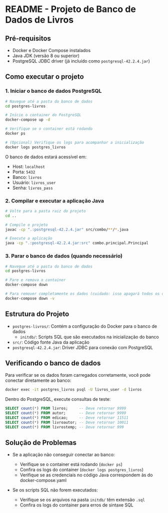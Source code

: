 # README - Projeto de Banco de Dados de Livros

## Pré-requisitos

- Docker e Docker Compose instalados
- Java JDK (versão 8 ou superior)
- PostgreSQL JDBC driver (já incluído como `postgresql-42.2.4.jar`)

## Como executar o projeto

### 1. Iniciar o banco de dados PostgreSQL

```bash
# Navegue até a pasta do banco de dados
cd postgres-livros

# Inicie o container do PostgreSQL
docker-compose up -d

# Verifique se o container está rodando
docker ps

# (Opcional) Verifique os logs para acompanhar a inicialização
docker logs postgres_livros
```

O banco de dados estará acessível em:

- Host: `localhost`
- Porta: `5432`
- Banco: `livros`
- Usuário: `livros_user`
- Senha: `livros_pass`

### 2. Compilar e executar a aplicação Java

```bash
# Volte para a pasta raiz do projeto
cd ..

# Compile o projeto
javac -cp ".:postgresql-42.2.4.jar" src/combo/**/*.java

# Execute a aplicação
java -cp ".:postgresql-42.2.4.jar:src" combo.principal.Principal
```

### 3. Parar o banco de dados (quando necessário)

```bash
# Navegue até a pasta do banco de dados
cd postgres-livros

# Pare e remova o container
docker-compose down

# Para remover completamente os dados (cuidado: isso apagará todos os dados)
docker-compose down -v
```

## Estrutura do Projeto

- `postgres-livros/`: Contém a configuração do Docker para o banco de dados
  - `initdb/`: Scripts SQL que são executados na inicialização do banco
- `src/`: Código fonte Java da aplicação
- `postgresql-42.2.4.jar`: Driver JDBC para conexão com PostgreSQL

## Verificando o banco de dados

Para verificar se os dados foram carregados corretamente, você pode conectar diretamente ao banco:

```bash
docker exec -it postgres_livros psql -U livros_user -d livros
```

Dentro do PostgreSQL, execute consultas de teste:

```sql
SELECT count(*) FROM livros;     -- Deve retornar 9999
SELECT count(*) FROM autor;      -- Deve retornar 9999
SELECT count(*) FROM edicao;     -- Deve retornar 11511
SELECT count(*) FROM livroautor; -- Deve retornar 10011
SELECT count(*) FROM livrostemp; -- Deve retornar 999
```

## Solução de Problemas

- Se a aplicação não conseguir conectar ao banco:

  - Verifique se o container está rodando (`docker ps`)
  - Confira os logs do container (`docker logs postgres_livros`)
  - Verifique se as credenciais no código Java correspondem às do docker-compose.yaml

- Se os scripts SQL não forem executados:
  - Verifique se os arquivos na pasta `initdb/` têm extensão `.sql`
  - Confira os logs do container para erros de sintaxe SQL
